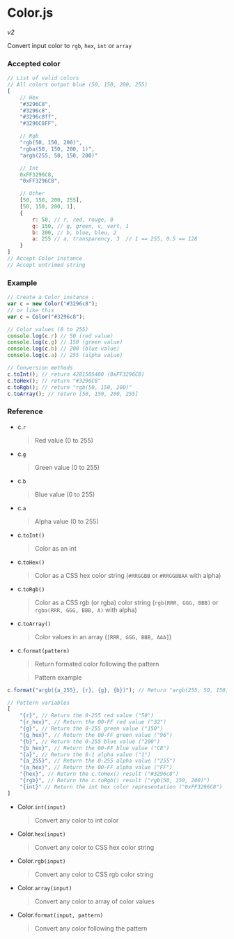 # Color.js

_v2_

Convert input color to `rgb`, `hex`, `int` or `array`

### Accepted color

```js
// List of valid colors
// All colors output blue (50, 150, 200, 255)
[
	// Hex
	"#3296C8",
	"#3296c8",
	"#3296c8ff",
	"#3296C8FF",

	// Rgb
	"rgb(50, 150, 200)",
	"rgba(50, 150, 200, 1)",
	"argb(255, 50, 150, 200)"

	// Int
	0xFF3296C8,
	"0xFF3296C8",

	// Other
	[50, 150, 200, 255],
	[50, 150, 200, 1],
	{
		r: 50, // r, red, rouge, 0
		g: 150, // g, green, v, vert, 1
		b: 200, // b, blue, bleu, 2
		a: 255 // a, transparency, 3  // 1 == 255, 0.5 == 128
	}
]
// Accept Color instance
// Accept untrimed string
```

### Example

```js
// Create a Color instance :
var c = new Color("#3296c8");
// or like this
var c = Color("#3296c8");

// Color values (0 to 255)
console.log(c.r) // 50 (red value)
console.log(c.g) // 150 (green value)
console.log(c.b) // 200 (blue value)
console.log(c.a) // 255 (alpha value)

// Conversion methods
c.toInt(); // return 4281505480 (0xFF3296C8)
c.toHex(); // return "#3296C8"
c.toRgb(); // return "rgb(50, 150, 200)"
c.toArray(); // return [50, 150, 200, 255]
```

### Reference

*	c.`r`
	> Red value
(0 to 255)

*	c.`g`
	> Green value
(0 to 255)

*	c.`b`
	> Blue value
(0 to 255)

*	c.`a`
	> Alpha value
(0 to 255)

*	c.`toInt()`
	> Color as an int

*	c.`toHex()`
	> Color as a CSS hex color string
(`#RRGGBB` or `#RRGGBBAA` with alpha)

*	c.`toRgb()`
	> Color as a CSS rgb (or rgba) color string
(`rgb(RRR, GGG, BBB)` or `rgba(RRR, GGG, BBB, A)` with alpha)

*	c.`toArray()`
	> Color values in an array
(`[RRR, GGG, BBB, AAA]`)

*	c.`format(pattern)`
	> Return formated color following the pattern

	> Pattern example
```js
c.format("argb({a_255}, {r}, {g}, {b})"); // Return "argb(255, 50, 150, 200)"

// Pattern variables
[
	"{r}", // Return the 0-255 red value ("50")
	"{r_hex}", // Return the 00-FF red value ("32")
	"{g}", // Return the 0-255 green value ("150")
	"{g_hex}", // Return the 00-FF green value ("96")
	"{b}", // Return the 0-255 blue value ("200")
	"{b_hex}", // Return the 00-FF blue value ("C8")
	"{a}", // Return the 0-1 alpha value ("1")
	"{a_255}", // Return the 0-255 alpha value ("255")
	"{a_hex}", // Return the 00-FF alpha value ("FF")
	"{hex}", // Return the c.toHex() result ("#3296c8")
	"{rgb}", // Return the c.toRgb() result ("rgb(50, 150, 200)")
	"{int}" // Return the int hex color representation ("0xFF3296C8")
]
```

*	Color.`int(input)`
	> Convert any color to int color

*	Color.`hex(input)`
	> Convert any color to CSS hex color string

*	Color.`rgb(input)`
	> Convert any color to CSS rgb color string

*	Color.`array(input)`
	> Convert any color to array of color values

*	Color.`format(input, pattern)`
	> Convert any color following the pattern
